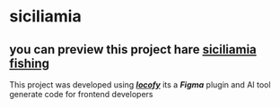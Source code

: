 
  # siciliamia 

  ## you can preview this project hare [siciliamia fishing](https://sicilia-mia-fisihing.netlify.app/) 

  This project was developed using **[*locofy*](https://www.locofy.ai/)** its a ***Figma*** plugin and   AI tool generate code for frontend developers
  
